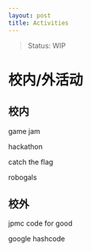 ```yaml
---
layout: post
title: Activities
---
```

> Status: WIP
# 校内/外活动

## 校内

game jam

hackathon

catch the flag

robogals

## 校外

jpmc code for good

google hashcode